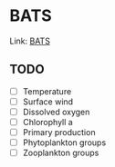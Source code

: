 # BATS

Link: [BATS](https://bats.bios.asu.edu/)

## TODO

-   [ ] Temperature
-   [ ] Surface wind
-   [ ] Dissolved oxygen
-   [ ] Chlorophyll a
-   [ ] Primary production
-   [ ] Phytoplankton groups
-   [ ] Zooplankton groups
